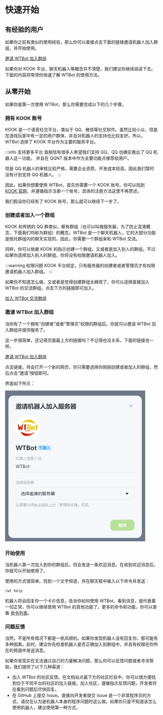 # 快速开始

## 有经验的用户

如果你之前有类似的使用经验，那么你可以直接点击下面的链接邀请机器人加入群组，并开始使用。

[邀请 WTBot 加入群组](https://www.kookapp.cn/app/oauth2/authorize?id=18172&permissions=940036&client_id=RnGyW8m5Vq8b35YD&redirect_uri=&scope=bot)

如果你对 KOOK 平台，聊天机器人等概念并不清楚，我们建议你继续阅读下去。下面的内容将带领你快速了解 WTBot 的使用方法。

## 从零开始

如果你是第一次使用 WTBot，那么你需要完成以下的几个步骤。

### 拥有 KOOK 账号

KOOK 是一个语音社交平台，类似于 QQ、微信等社交软件。虽然比较小众，但是在游戏玩家中有一定的用户群体，并且对机器人的支持也比较友好。所以，WTBot 选择了 KOOK 平台作为主要的服务平台。

:::info 支持更多平台
我相信有很多人希望我们支持 QQ，QQ 也确实推出了 QQ 机器人这一功能， 并且在 QQNT 版本中作为主要功能点推荐给用户。

但是 QQ 机器人的审核比较严格，需要企业资质，开发成本较高，因此我们暂时没有计划支持 QQ 机器人。
:::

因此，如果你想要使用 WTBot，首先你需要一个 KOOK 账号。你可以找到 [KOOK 官网](https://www.kookapp.cn/)，并遵循指示注册一个账号，具体的注册方法这里不再赘述。

我们假设你已经有了 KOOK 账号，那么就可以继续下一步了。

### 创建或者加入一个群组

KOOK 和传统的 QQ 群类似，都有群组（也可以叫做服务器，为了防止混淆概念，下面我们均称为群组）的概念。WTBot 是一个聊天机器人，它的大部分功能是依托群组内的聊天实现的，因此，你需要一个群组来和 WTBot 交流。

同样，你可以依据 KOOK 的指示创建一个群组，又或者是加入别人的群组。不过如果你选择加入别人的群组，你将没有权限邀请机器人加入。

:::warning 权限问题
KOOK 平台规定，只有服务器的创建者或者管理员才有权限邀请机器人加入群组。
:::

如果你不知道怎么做，又或者是觉得创建群组太麻烦了，你可以选择直接加入 WTBot 的交流群组。点击下方的链接即可加入。

[加入 WTBot 交流群组](https://kook.top/eUTZK7)

### 邀请 WTBot 加入群组

当你有了一个拥有“创建者”或者“管理员”权限的群组后，你就可以邀请 WTBot 加入群组并提供服务了。

这一步很简单，还记得页面最上方的链接吗？不记得也没关系，下面的链接也一样。

[邀请 WTBot 加入群组](https://www.kookapp.cn/app/oauth2/authorize?id=18172&permissions=940036&client_id=RnGyW8m5Vq8b35YD&redirect_uri=&scope=bot)

点击链接，将会打开一个新的网页，你只需要选择你刚刚创建或者加入的群组，然后点击“邀请”按钮即可。

界面如下所示：

![邀请界面](assets/0201.webp)

### 开始使用

当机器人第一次加入到你的群组后，将会发送一条欢迎消息。在收到欢迎消息后，你就可以开始使用了。

使用的方式很简单。找到一个文字频道，并在聊天框中输入以下命令并发送：

```bash
/wt help
```

机器人将会回复你一个卡片信息，告诉你如何使用 WTBot。看到消息，就代表着一切正常，你可以继续使用 WTBot 的其他功能了。更多的命令和功能，你可以查看 [命令列表](/docs/category/命令列表)。

### 问题反馈

当然，不是所有情况下都是一帆风顺的。如果你发现机器人没有回复你，那可能有多种因素。此时，建议你先检查机器人是否正确加入到群组中，并且有权限在你所在的频道中发送消息。

如果你发现实在无法通过自己的力量解决问题，那么你可以反馈问题或者寻求帮助。我们提供了以下几种渠道：

- 加入 WTBot 的社区反馈。在文档站点最下方的社区栏目中，你可以很方便找到位于不同平台的社区的加入链接。加入社区，遵循指示反馈问题，开发者将在看到问题后尽快回复。
- 在 GitHub 上提交 Issue。直接向开发者提交 Issue 是一个非常程序员的方式，请仅在认为是机器人本身的程序问题时这么做。如果你只是不知道该怎么使用机器人，建议使用第一种方式。
